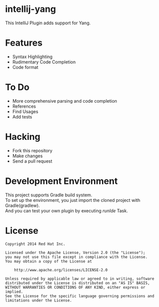 intellij-yang
=============

This IntelliJ Plugin adds support for Yang.

# Features

- Syntax Highlighting
- Rudimentary Code Completion
- Code format

# To Do

- More comprehensive parsing and code completion
- References
- Find Usages
- Add tests

# Hacking

- Fork this repository
- Make changes
- Send a pull request

# Development Environment

This project supports Gradle build system.  
To set up the environment, you just import the cloned project with Gradle(gradlew).  
And you can test your own plugin by executing *runIde* Task.  

# License

    Copyright 2014 Red Hat Inc.

    Licensed under the Apache License, Version 2.0 (the "License");
    you may not use this file except in compliance with the License.
    You may obtain a copy of the License at

        http://www.apache.org/licenses/LICENSE-2.0

    Unless required by applicable law or agreed to in writing, software
    distributed under the License is distributed on an "AS IS" BASIS,
    WITHOUT WARRANTIES OR CONDITIONS OF ANY KIND, either express or implied.
    See the License for the specific language governing permissions and
    limitations under the License.
